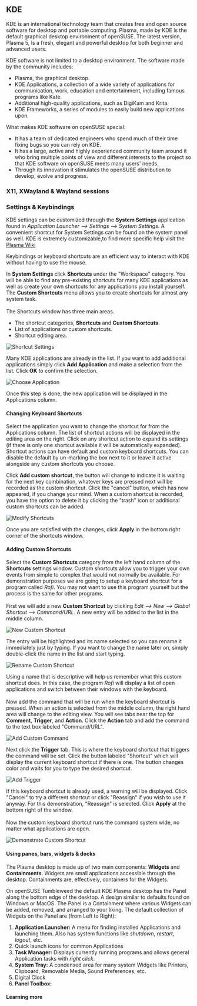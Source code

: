 ## KDE
KDE is an international technology team that creates free and open source software for desktop and portable computing.
Plasma, made by KDE is the default graphical desktop environment of openSUSE.
The latest version, Plasma 5, is a fresh, elegant and powerful desktop for both beginner and advanced users.

KDE software is not limited to a desktop environment. The software made by the community includes:

* Plasma, the graphical desktop.
* KDE Applications, a collection of a wide variety of applications for communication, work, education and entertainment, including famous programs like Kate.
* Additional high-quality applications, such as DigiKam and Krita.
* KDE Frameworks, a series of modules to easily build new applications upon.

What makes KDE software on openSUSE special:
* It has a team of dedicated engineers who spend much of their time fixing bugs so you can rely on KDE.
* It has a large, active and highly experienced community team around it who bring multiple points of view and different interests to the project so that KDE software
 on openSUSE meets many users' needs.
* Through its innovation it stimulates the openSUSE distribution to develop, evolve and progress.

### X11, XWayland & Wayland sessions

### Settings & Keybindings

KDE settings can be customized through the __System Settings__ application found in
_Application Launcher --> Settings --> System Settings_. A convenient shortcut for System Settings can be found on the system panel as well.
KDE is extremely customizable,to find more specific help visit the [Plasma Wiki](https://userbase.kde.org/Plasma)

Keybindings or keyboard shortcuts are an efficient way to interact with KDE without having to use the mouse.

In __System Settings__ click __Shortcuts__ under the "Workspace" category.
You will be able to find any pre-existing shortcuts for many KDE applications as well as create your own shortcuts for any applications you install yourself.
The __Custom Shortcuts__ menu allows you to create shortcuts for almost any system task.
<br><br>
The Shortcuts window has three main areas.

* The shortcut categories, __Shortcuts__ and __Custom Shortcuts__.
* List of applications or custom shortcuts.
* Shortcut editing area.

![Shortcut Settings](image/Shortcuts.png)

Many KDE applications are already in the list. If you want to add additional applications simply
click __Add Application__ and make a selection from the list. Click __OK__ to confirm the selection.

![Choose Application](image/Shortcuts_ChooseApplication.png)

Once this step is done, the new application will be displayed in the Applications column.

#### Changing Keyboard Shortcuts

Select the application you want to change the shortcut for from the Applications column. The list of shortcut actions will be displayed in the editing area on the right. Click on any shortcut action to expand its settings (if there is only one shortcut available it will be automatically expanded).
<br>
Shortcut actions can have default and custom keyboard shortcuts. You can disable the default by un-marking the box next to it or leave it active alongside any custom shortcuts you choose.

Click __Add custom shortcut__, the button will change to indicate it is waiting for the next key combination, whatever keys are pressed next will be recorded as the custom shortcut. Click the "cancel" button, which has now appeared, if you change your mind. When a custom shortcut is recorded, you have the option to delete it by clicking the "trash" icon or additional custom shortcuts can be added.
<br>

![Modify Shortcuts](image/Shortcuts_Spectacle.png)

Once you are satisfied with the changes, click __Apply__ in the bottom right corner of the shortcuts window.

#### Adding Custom Shortcuts

Select the __Custom Shortcuts__ category from the left hand column of the __Shortcuts__ settings window. Custom shortcuts allow you to trigger your own events from simple to complex that would not normally be available. For demonstration purposes we are going to setup a keyboard shortcut for a program called _Rofi_. You may not want to use this program yourself but the process is the same for other programs.
<br><br>
First we will add a new __Custom Shortcut__ by clicking _Edit --> New --> Global Shortcut --> Command/URL_. A new entry will be added to the list in the middle column.

![New Custom Shortcut](image/CustomShortcuts_AddNew.png)

The entry will be highlighted and its name selected so you can rename it immediately just by typing. If you want to change the name later on, simply double-click the name in the list and start typing.

![Rename Custom Shortcut](image/CustomShortcuts_NameNew.png)

Using a name that is descriptive will help us remember what this custom shortcut does. In this case, the program _Rofi_ will display a list of open applications and switch between their windows with the keyboard.
<br><br>
Now add the command that will be run when the keyboard shortcut is pressed. When an action is selected from the middle column, the right hand area will change to the editing view. You will see tabs near the top for __Comment__, __Trigger__, and __Action__. Click the __Action__ tab and add the command to the text box labeled "Command/URL".

![Add Custom Command](image/CustomShortcuts_Command.png)

Next click the __Trigger__ tab. This is where the keyboard shortcut that triggers the command will be set. Click the button labeled "Shortcut" which will display the current keyboard shortcut if there is one. The button changes color and waits for you to type the desired shortcut.

![Add Trigger](image/CustomShortcuts_Trigger.png)

If this keyboard shortcut is already used, a warning will be displayed. Click "Cancel" to try a different shortcut or click "Reassign" if you wish to use it anyway. For this demonstration, "Reassign" is selected. Click __Apply__ at the bottom right of the window.
<br><br>
Now the custom keyboard shortcut runs the command system wide, no matter what applications are open.

![Demonstrate Custom Shortcut](image/CustomShortcuts_Demonstration.png)

#### Using panes, bars, widgets & docks

<!-- https://docs.kde.org/stable5/en/plasma-desktop/plasma-desktop/using-kapp.html -->

The Plasma desktop is made up of two main components: **Widgets** and **Containments**.
Widgets are small applications accessible through the desktop.
Containments are, effectively, containers for the Widgets.

On openSUSE Tumbleweed the default KDE Plasma desktop has the Panel along the bottom edge of the desktop. A design similar to defaults found on Windows or MacOS. The Panel is a Containment where various Widgets can be added, removed, and arranged to your liking. The default collection of Widgets on the Panel are (from Left to Right):

1. **Application Launcher:** A menu for finding installed Applications and launching them. Also has system functions like *shutdown*, *restart*, *logout*, etc.
2. Quick launch icons for common Applications
3. **Task Manager:** Displays currently running programs and allows general Application tasks with *right click*.
4. **System Tray:** A condensed area for many system Widgets like Printers, Clipboard, Removable Media, Sound Preferences, etc.
5. Digital Clock
6. **Panel Toolbox:**

#### Learning more
